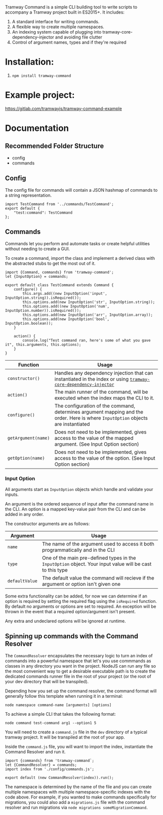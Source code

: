 Tramway Command is a simple CLI building tool to write scripts to accompany a Tramway project built in ES2015+. It includes:

1. A standard interface for writing commands.
2. A flexible way to create multiple namespaces.
3. An indexing system capable of plugging into tramway-core-dependency-injector and avoiding file clutter
4. Control of argument names, types and if they're required

# Installation:
1. `npm install tramway-command`

# Example project:
https://gitlab.com/tramwayjs/tramway-command-example

# Documentation

## Recommended Folder Structure
- config
- commands

## Config
The config file for commands will contain a JSON hashmap of commands to a string representation.

```
import TestCommand from '../commands/TestCommand';
export default {
    "test:command": TestCommand
};
```

## Commands
Commands let you perform and automate tasks or create helpful utilities without needing to create a GUI. 

To create a command, import the class and implement a derived class with the abstracted stubs to get the most out of it. 

```
import {Command, commands} from 'tramway-command';
let {InputOption} = commands;

export default class TestCommand extends Command {
    configure() {
        this.args.add((new InputOption('input', InputOption.string)).isRequired());
        this.options.add(new InputOption('str', InputOption.string));
        this.options.add((new InputOption('num', InputOption.number)).isRequired());
        this.options.add(new InputOption('arr', InputOption.array));
        this.options.add(new InputOption('bool', InputOption.boolean));
    }

    action() {
        console.log("Test command ran, here's some of what you gave it", this.arguments, this.options);
    }
}
```

| Function | Usage |
| ----- | ----- |
| ```constructor()``` | Handles any dependency injection that can instantiated in the index or using [`tramway-core-dependency-injector`](https://gitlab.com/tramwayjs/tramway-core-dependency-injector) |
| ```action()``` | The main runner of the command, will be executed when the index maps the CLI to it. | 
| ```configure()``` | The configuration of the command, determines argument mapping and the order. Here is where `InputOption` objects are instantiated |
| ```getArgument(name)``` | Does not need to be implemented, gives access to the value of the mapped argument. (See Input Option section) |
| ```getOption(name)``` | Does not need to be implemented, gives access to the value of the option. (See Input Option section) |

### Input Option
All arguments start as `InputOption` objects which handle and validate your inputs.

An argument is the ordered sequence of input after the command name in the CLI. An option is a mapped key-value pair from the CLI and can be added in any order.

The constructor arguments are as follows:

| Argument | Usage |
| ----- | ----- |
| ```name``` | The name of the argument used to access it both programmatically and in the CLI |
| ```type``` | One of the main pre-defined types in the `InputOption` object. Your input value will be cast to this type | 
| ```defaultValue``` | The default value the command will recieve if the argument or option isn't given one |

Some extra functionality can be added, for now we can determine if an option is required by setting the required flag using the `isRequired` function. By default no arguments or options are set to required. An exception will be thrown in the event that a required option/argument isn't present.

Any extra and undeclared options will be ignored at runtime.

## Spinning up commands with the Command Resolver
The `CommandResolver` encapsulates the necessary logic to turn an index of commands into a powerful namespace that let's you use commmands as classes in any directory you want in the project. NodeJS can run any file so the most convenient way to get a desirable executable path is to create the dedicated commands runner file in the root of your project (or the root of your dev directory that will be transpiled).

Depending how you set up the command resolver, the command format will generally follow this template when running it in a terminal:

```
node namespace command-name [arguments] [options]
```

To achieve a simple CLI that takes the following format:

```
node command test-command arg1 --option1 5
```

You will need to create a `command.js` file in the `dev` directory of a typical tramway project. It will be transpiled at the root of your app.

Inside the `command.js` file, you will want to import the index, instantiate the Command Resolver and run it.

```
import {commands} from 'tramway-command`;
let {CommandResolver} = commands;
import index from './config/commands.js';

export default (new CommandResolver(index)).run();
```

The namespace is determined by the name of the file and you can create multiple namespaces with multiple namespace-specific indexes with the code above. For example, if you wanted to make commands specifically for migrations, you could also add a `migrations.js` file with the command resolver and run migrations via `node migrations someMigrationCommand`.